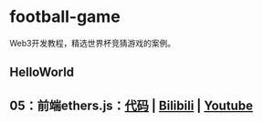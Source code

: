 # football-game
Web3开发教程，精选世界杯竞猜游戏的案例。

## HelloWorld

**05：前端ethers.js**：[代码](https://github.com/binschoolapp/football-game/tree/main/05-HelloWorld) | [Bilibili](https://www.bilibili.com/video/BV1vt4y1T7dX)  |  [Youtube](https://youtu.be/b1Y0oC2S9BI)
-----
